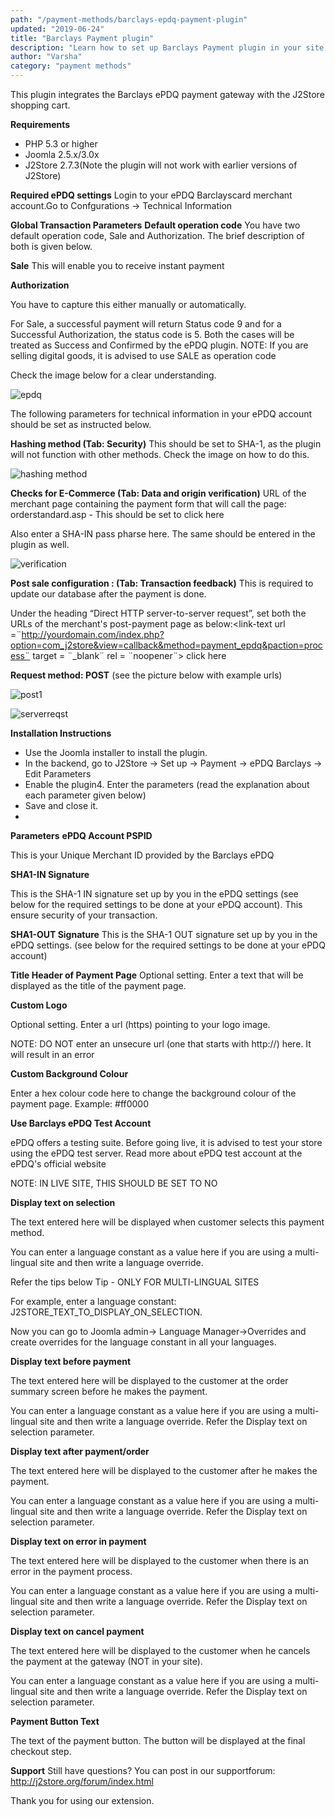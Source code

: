 ```yaml
---
path: "/payment-methods/barclays-epdq-payment-plugin"
updated: "2019-06-24"
title: "Barclays Payment plugin"
description: "Learn how to set up Barclays Payment plugin in your site."
author: "Varsha"
category: "payment methods"
---
```


This plugin integrates the Barclays ePDQ payment gateway with the J2Store shopping cart.

**Requirements**
* PHP 5.3 or higher
* Joomla 2.5.x/3.0x
* J2Store 2.7.3(Note the plugin will not work with earlier versions of J2Store)

**Required ePDQ settings**
Login to your ePDQ Barclayscard merchant account.Go to Confgurations → Technical Information

**Global Transaction Parameters**
**Default operation code**
You have two default operation code, Sale and Authorization. The brief description of both is given below.

**Sale**
This will enable you to receive instant payment

**Authorization**

You have to capture this either manually or automatically.

For Sale, a successful payment will return Status code 9 and for a Successful Authorization, the status code is 5. Both the cases will be treated as Success and Confirmed by the ePDQ plugin.
NOTE: If you are selling digital goods, it is advised to use SALE as operation code

Check the image below for a clear understanding.

![epdq](https://raw.githubusercontent.com/j2store/doc-images/master//payment-methods/barclays-payment-plugin/epdq_plugin_1.png)

The following parameters for technical information in your ePDQ account should be set as instructed below.

**Hashing method (Tab: Security)**
This should be set to SHA-1, as the plugin will not function with other methods. Check the image on how to do this.

![hashing method](https://raw.githubusercontent.com/j2store/doc-images/master//payment-methods/barclays-payment-plugin/hashing_method.png)

**Checks for E-Commerce (Tab: Data and origin verification)**
URL of the merchant page containing the payment form that will call the page: orderstandard.asp - This should be set to <link-text url =¨http://www.yourdomain.com¨ target = ¨_blank¨ rel = ¨noopener¨> click here </link-text>

Also enter a SHA-IN pass pharse here. The same should be entered in the plugin as well.


![verification](https://raw.githubusercontent.com/j2store/doc-images/master//payment-methods/barclays-payment-plugin/tech_info.png)

**Post sale configuration : (Tab: Transaction feedback)**
This is required to update our database after the payment is done.

Under the heading “Direct HTTP server-to-server request”, set both the URLs of the merchant's post-payment page as below:<link-text url =¨http://yourdomain.com/index.php?option=com_j2store&view=callback&method=payment_epdq&paction=process¨ target = ¨_blank¨ rel = ¨noopener¨> click here </link-text>

**Request method: POST**
(see the picture below with example urls)

![post1](https://raw.githubusercontent.com/j2store/doc-images/master//payment-methods/barclays-payment-plugin/server_request_1.png)

![serverreqst](https://raw.githubusercontent.com/j2store/doc-images/master//payment-methods/barclays-payment-plugin/server_request_2.png)

**Installation Instructions**
* Use the Joomla installer to install the plugin.
* In the backend, go to J2Store → Set up → Payment → ePDQ Barclays → Edit Parameters
* Enable the plugin4. Enter the parameters (read the explanation about each parameter given below)
* Save and close it.
* 
**Parameters**
**ePDQ Account PSPID**

This is your Unique Merchant ID provided by the Barclays ePDQ

**SHA1-IN Signature**

This is the SHA-1 IN signature set up by you in the ePDQ settings (see below for the required settings to be done at your ePDQ account). This ensure security of your transaction.

**SHA1-OUT Signature**
This is the SHA-1 OUT signature set up by you in the ePDQ settings. (see below for the required settings to be done at your ePDQ account)

**Title Header of Payment Page**
Optional setting. Enter a text that will be displayed as the title of the payment page.

**Custom Logo**

Optional setting. Enter a url (https) pointing to your logo image.

NOTE: DO NOT enter an unsecure url (one that starts with http://) here. It will result in an error

**Custom Background Colour**

Enter a hex colour code here to change the background colour of the payment page. Example: #ff0000

**Use Barclays ePDQ Test Account**

ePDQ offers a testing suite. Before going live, it is advised to test your store using the ePDQ test server. Read more about ePDQ test account at the ePDQ's official website

NOTE: IN LIVE SITE, THIS SHOULD BE SET TO NO

**Display text on selection**

The text entered here will be displayed when customer selects this payment method.

You can enter a language constant as a value here if you are using a multi-lingual site and then write a language override.

Refer the tips below
Tip - ONLY FOR MULTI-LINGUAL SITES

For example, enter a language constant:
J2STORE_TEXT_TO_DISPLAY_ON_SELECTION.

Now you can go to Joomla admin-> Language Manager->Overrides and create overrides for the language constant in all your languages.

**Display text before payment**

The text entered here will be displayed to the customer at the order summary screen before he makes the payment.

You can enter a language constant as a value here if you are using a multi-lingual site and then write a language override. Refer the Display text on selection parameter.

**Display text after payment/order**

The text entered here will be displayed to the customer after he makes the payment.

You can enter a language constant as a value here if you are using a multi-lingual site and then write a language override. Refer the Display text on selection parameter.

**Display text on error in payment**

The text entered here will be displayed to the customer when there is an error in the payment process.

You can enter a language constant as a value here if you are using a multi-lingual site and then write a language override. Refer the Display text on selection parameter.

**Display text on cancel payment**

The text entered here will be displayed to the customer when he cancels the payment at the gateway (NOT in your site).

You can enter a language constant as a value here if you are using a multi-lingual site and then write a language override. Refer the Display text on selection parameter.

**Payment Button Text**

The text of the payment button. The button will be displayed at the final checkout step.

**Support**
Still have questions? You can post in our supportforum: http://j2store.org/forum/index.html

Thank you for using our extension.

